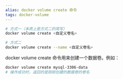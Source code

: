 ```yaml
---
alias: docker volume create 命令
tags: docker-volume
---
```


```sh
# 方式一（本质上是方式二的简写）
docker volume create <自定义卷名>

# 方式二
docker volume create --name <自定义卷名>
```

docker volume create 命令用来创建一个数据卷。例如：

```sh
docker volume create mysql-3306-data
# 操作成功时，返回的是刚刚创建的数据卷的卷名
```


